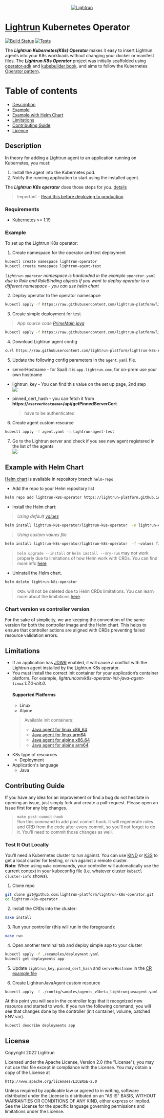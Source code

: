 <p align="center">
    <a href="https://www.lightrun.com/" target="_blank">
      <img src="https://user-images.githubusercontent.com/33126908/135755862-3c2d9143-c9bc-49b6-933c-f80df720d44e.png" alt="Lightrun">
    </a>
</p>

# [Lightrun](lightrun.com) Kubernetes Operator

[![Build Status](https://github.com/lightrun-platform/lightrun-k8s-operator/actions/workflows/release.yaml/badge.svg)](https://github.com/lightrun-platform/lightrun-k8s-operator/actions/workflows/release.yaml/) 
[![Tests](https://github.com/lightrun-platform/lightrun-k8s-operator/actions/workflows/e2e.yaml/badge.svg)](https://github.com/lightrun-platform/lightrun-k8s-operator/actions/workflows/e2e.yaml)

The ***Lightrun Kubernetes(K8s) Operator*** makes it easy to insert Lightrun agents into your K8s workloads without changing your docker or manifest files. The ***Lightrun K8s Operator*** project was initially scaffolded using [operator-sdk](https://sdk.operatorframework.io/) and [kubebuilder book](https://book.kubebuilder.io/), and aims to follow the Kubernetes [Operator pattern](https://kubernetes.io/docs/concepts/extend-kubernetes/operator/).

Table of contents
=================

<!--ts-->
   * [Description](#description)
   * [Example](#example)
   * [Example with Helm Chart](#example-with-helm-chart)
   * [Limitations](#limitations)
   * [Contributing Guide ](#contributing-guide)
   * [Licence](#license)
<!--te-->


## Description

In theory for adding a Lightrun agent to an application running on Kubernetes, you must:
1. Install the agent into the Kubernetes pod.
2. Notify the running application to start using the installed agent.

The ***Lightrun K8s operator*** does those steps for you. [details](https://github.com/lightrun-platform/lightrun-k8s-operator/blob/main/docs/how.md)

> Important - [Read this before deploying to production](https://github.com/lightrun-platform/lightrun-k8s-operator/blob/main/docs/before_prod.md).

### Requirements
- Kubernetes >= 1.19

### Example

To set up the Lightrun K8s operator:

1. Create namespace for the operator and test  deployment
```sh
kubectl create namespace lightrun-operator
kubectl create namespace lightrun-agent-test
```
_`lightrun-operator` namespace is hardcoded in the example `operator.yaml` due to Role and RoleBinding objects_
_If you want to deploy operator to a different namespace - you can use helm chart_

2. Deploy operator to the operator namesapce
```sh
kubectl apply -f https://raw.githubusercontent.com/lightrun-platform/lightrun-k8s-operator/main/examples/operator.yaml -n lightrun-operator
```  

3. Create simple deployment for test  
> _App source code [PrimeMain.java](../examples/app/PrimeMain.java)_  
```sh
kubectl apply -f https://raw.githubusercontent.com/lightrun-platform/lightrun-k8s-operator/main/examples/deployment.yaml -n lightrun-agent-test
```

4. Download Lightrun agent config 
```sh
curl https://raw.githubusercontent.com/lightrun-platform/lightrun-k8s-operator/main/examples/lightrunjavaagent.yaml > agent.yaml
```

5. Update the following config parameters in the `agent.yaml` file.
  - serverHostname     - for SaaS it is `app.lightrun.com`, for on-prem use your own hostname  

  - lightrun_key       - You can find this value on the set up page, 2nd step  
  ![](setup.png)

  - pinned_cert_hash   - you can fetch it from **https://`<serverHostname>`/api/getPinnedServerCert**  
    > have to be authenticated

6. Create agent custom resource
```sh
kubectl apply -f agent.yaml -n lightrun-agent-test
```

7. Go to the Lightrun server and check if you see new agent registered in the list of the agents  
![](agents.png)  

## Example with Helm Chart

[Helm chart](../helm-chart/) is available in repository branch `helm-repo`  
- Add the repo to your Helm repository list
```sh 
helm repo add lightrun-k8s-operator https://lightrun-platform.github.io/lightrun-k8s-operator
```

- Install the Helm chart:   
> _Using default [values](../helm-chart/values.yaml)_  
  
```sh
helm install lightrun-k8s-operator/lightrun-k8s-operator  -n lightrun-operator --create-namespace
```  

  > _Using custom values file_

```sh
helm install lightrun-k8s-operator/lightrun-k8s-operator  -f <values file>  -n lightrun-operator --create-namespace
```
> `helm upgrade --install` or `helm install --dry-run` may not work properly due to limitations of how Helm work with CRDs.
You can find more info [here](https://helm.sh/docs/chart_best_practices/custom_resource_definitions/)


- Uninstall the Helm chart.
```sh
helm delete lightrun-k8s-operator
```
> `CRDs` will not be deleted due to Helm CRDs limitations. You can learn more about the limitations [here](https://helm.sh/docs/topics/charts/#limitations-on-crds).

### Chart version vs controller version
For the sake of simplicity, we are keeping the convention of the same version for both the controller image and the Helm chart. This helps to ensure that controller actions are aligned with CRDs preventing failed resource validation errors.

## Limitations

- If an application has [JDWR](https://en.wikipedia.org/wiki/Java_Debug_Wire_Protocol) enabled, it will cause a conflict with the Lightrun agent installed by the Lightrun K8s operator.
- You must install the correct init container for your application’s container platform. For example, _lightruncom/k8s-operator-init-java-agent-`linux`:1.7.0-init.0_.
    #### Supported Platforms
    - Linux
    - Alpine
  > Available init containers:
  > - [Java agent for linux x86_64](https://hub.docker.com/r/lightruncom/k8s-operator-init-java-agent-linux/tags)
  > - [Java agent for linux arm64 ](https://hub.docker.com/r/lightruncom/k8s-operator-init-java-agent-linux-arm64)
  > - [Java agent for alpine x86_64](https://hub.docker.com/r/lightruncom/k8s-operator-init-java-agent-alpine/tags)
  > - [Java agent for alpine arm64 ](https://hub.docker.com/r/lightruncom/k8s-operator-init-java-agent-alpine-arm64)
- K8s type of resources
    - Deployment
- Application's language
    - Java

## Contributing Guide
If you have any idea for an improvement or find a bug do not hesitate in opening an issue, just simply fork and create a pull-request.
Please open an issue first for any big changes.


> `make post-commit-hook`  
  Run this command to add post commit hook. It will regenerate rules and CRD from the code after every commit, so you'll not forget to do it.
  You'll need to commit those changes as well.

### Test It Out Locally
You’ll need a Kubernetes cluster to run against. You can use [KIND](https://sigs.k8s.io/kind) or [K3S](https://k3s.io/) to get a local cluster for testing, or run against a remote cluster.  
**Note:** When using `make` commands, your controller will automatically use the current context in your kubeconfig file (i.e. whatever cluster `kubectl cluster-info` shows).  

1. Clone repo
```sh
git clone git@github.com:lightrun-platform/lightrun-k8s-operator.git
cd lightrun-k8s-operator
```

2. Install the CRDs into the cluster:

```sh
make install
```

3. Run your controller (this will run in the foreground):
```sh
make run
```

4. Open another terminal tab and deploy simple app to your cluster
```sh
kubectl apply -f ./examples/deployment.yaml
kubectl get deployments app
```

5. Update `lightrun_key`, `pinned_cert_hash` and `serverHostname` in the [CR example file](../examples/lightrunjavaagent.yaml)  


6. Create LightrunJavaAgent custom resource
```sh
kubectl apply -f ./config/samples/agents_v1beta_lightrunjavaagent.yaml
```

At this point you will see in the controller logs that it recognized new resource and started to work.
If you run the following command, you will see that changes done by the controller (init container, volume, patched ENV var).
```sh
kubectl describe deployments app
```

## License

Copyright 2022 Lightrun

Licensed under the Apache License, Version 2.0 (the "License");
you may not use this file except in compliance with the License.
You may obtain a copy of the License at

    http://www.apache.org/licenses/LICENSE-2.0

Unless required by applicable law or agreed to in writing, software
distributed under the License is distributed on an "AS IS" BASIS,
WITHOUT WARRANTIES OR CONDITIONS OF ANY KIND, either express or implied.
See the License for the specific language governing permissions and
limitations under the License.

